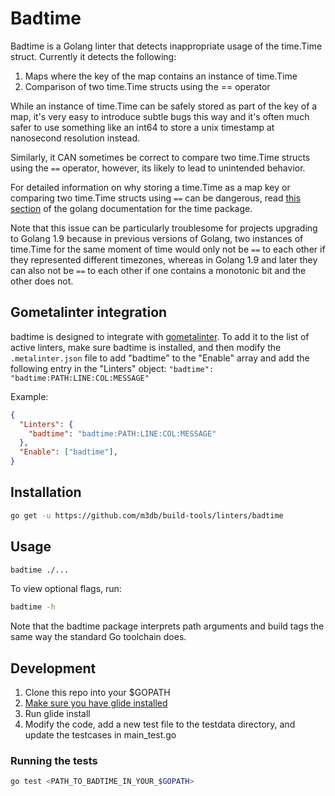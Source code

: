 # Badtime

Badtime is a Golang linter that detects inappropriate usage of the time.Time struct. Currently it detects the following:

1. Maps where the key of the map contains an instance of time.Time
2. Comparison of two time.Time structs using the == operator

While an instance of time.Time can be safely stored as part of the key of a map, it's very easy to introduce subtle bugs this way and it's often much safer to use something like an int64 to store a unix timestamp at nanosecond resolution instead.

Similarly, it CAN sometimes be correct to compare two time.Time structs using the `==` operator, however, its likely to lead to unintended behavior.

For detailed information on why storing a time.Time as a map key or comparing two time.Time structs using `==` can be dangerous, read [this section](https://golang.org/src/time/time.go?#L101) of the golang documentation for the time package.

Note that this issue can be particularly troublesome for projects upgrading to Golang 1.9 because in previous versions of Golang, two instances of time.Time for the same moment of time would only not be `==` to each other if they represented different timezones, whereas in Golang 1.9 and later they can also not be `==` to each other if one contains a monotonic bit and the other does not.

## Gometalinter integration

badtime is designed to integrate with [gometalinter](https://github.com/alecthomas/gometalinter). To add it to the list of active linters, make sure badtime is installed, and then modify the `.metalinter.json` file to add "badtime" to the "Enable" array and add the following entry in the "Linters" object: `"badtime": "badtime:PATH:LINE:COL:MESSAGE"`

Example:

```json
{
  "Linters": {
    "badtime": "badtime:PATH:LINE:COL:MESSAGE"
  },
  "Enable": ["badtime"],
}
```

## Installation

```bash
go get -u https://github.com/m3db/build-tools/linters/badtime
```

## Usage

```bash
badtime ./...
```

To view optional flags, run:

```bash
badtime -h
```

Note that the badtime package interprets path arguments and build tags the same way the standard Go toolchain does.

## Development

1. Clone this repo into your $GOPATH
2. [Make sure you have glide installed](https://github.com/Masterminds/glide)
3. Run glide install
4. Modify the code, add a new test file to the testdata directory, and update the testcases in main_test.go

### Running the tests

```bash
go test <PATH_TO_BADTIME_IN_YOUR_$GOPATH>
```